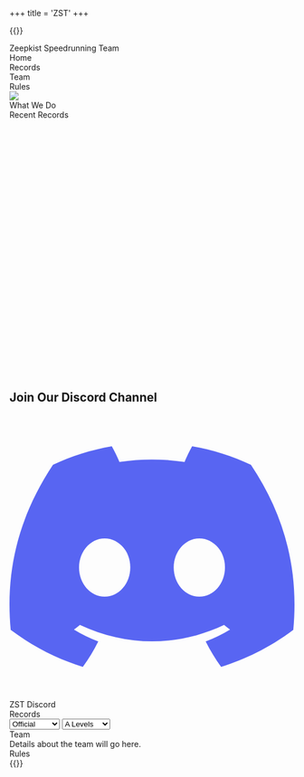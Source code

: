 +++
title = 'ZST'
+++

{{<rawhtml>}}

<!-- HTML Meta Tags -->
<title>ZST | Zeepkist Speed Running Team</title>
<meta name="description" content="Zeepkist Speedrunning Team">

<!-- Facebook Meta Tags -->
<meta property="og:url" content="https://toolkist.netlify.app/zst">
<meta property="og:type" content="website">
<meta property="og:title" content="ZST | Toolkist">
<meta property="og:description" content="Zeepkist Speedrunning Team">
<meta property="og:image" content="/img/ZST_Banner.png">
<meta name="theme-color" content="#FD66C3">

<!-- Twitter Meta Tags -->
<meta name="twitter:card" content="summary_large_image">
<meta property="twitter:domain" content="toolkist.netlify.app">
<meta property="twitter:url" content="https://toolkist.netlify.app/zst">
<meta name="twitter:title" content="ZST | Zeepkist Speed Running Team">
<meta name="twitter:description" content="Zeepkist Speedrunning Team">
<meta name="twitter:image" content="/img/ZST_Banner.png">

<link rel="stylesheet" href="/css/zst.toolkist.css">
<link rel="stylesheet" href="https://maxcdn.bootstrapcdn.com/font-awesome/4.4.0/css/font-awesome.min.css">

<script src="/toolkist/zst.dummy.js"></script>
<script src="/toolkist/zst.toolkist.js"></script> 
<script>
    $(document).ready(function() {        
        zst.Initialize();       
        zst.OpenPage('loader-panel');
        zst.RetreiveData(function(){    
            zst.SetWhatWeDo(zst.data.pageContent.home.whatWeDo);
            zst.SetRules(zst.data.pageContent.rules.rules);
            zst.GenerateRecordTable();           
            
            const latest = zst.GetLatestRecords(3);

            latest.forEach((record, index) =>
            {
                zst.SetRecentRecordVideo(index + 1, zst.GetCategoryName(record.cat) + " " + record.key, zst.GetUserName(record.user), record.time, record.ytID );
            });

            zst.SwitchToPage('home-panel'); 
            zst.SetLinksState(true);
        });
    });
</script>

<div id="content" class='flex_content'>
    <div class='standardPagePanel'>
        <div id='toolbar'>
            <div id='toolbar-logo'></div>
            <div id='toolbar-title'>Zeepkist Speedrunning Team</div>
            <div id='toolbar-links' class='hidden'>
                <div class='toolbar-link' id="link|home-panel">Home</div>
                <div class='toolbar-link' id="link|records-panel">Records</div>
                <div class='toolbar-link' id="link|team-panel">Team</div>
                <div class='toolbar-link' id="link|rules-panel">Rules</div>
            </div>
        </div>
        <div id='background-panel'></div>
        <div id='loader-panel' class='content-panel hidden'>
            <img src="/img/zst_loader.png" class="loader-image">
        </div>
        <div id='home-panel' class='content-panel hidden'>
            <div id='objective-title'>What We Do</div>
            <div id='objective-content'></div>
            <div id='recent-world-records-title'>Recent Records</div>
            <div id='recent-world-record-videos'>
                <div class='video-container' id="video-container1">
                    <iframe src="" frameborder="0" allow="accelerometer; autoplay; clipboard-write; encrypted-media; gyroscope; picture-in-picture" allowfullscreen></iframe>
                    <div class="video-info">                        
                        <div class="record-track"></div>
                        <div class="record-user"></div>
                        <div class="record-time"></div>
                    </div>
                </div>
                <div class='video-container' id="video-container2">
                    <iframe src=""  frameborder="0" allow="accelerometer; autoplay; clipboard-write; encrypted-media; gyroscope; picture-in-picture" allowfullscreen></iframe>
                    <div class="video-info">
                        <div class="record-track"></div>
                        <div class="record-user"></div>
                        <div class="record-time"></div>
                    </div>
                </div>
                <div class='video-container' id="video-container3">
                    <iframe src=""  frameborder="0" allow="accelerometer; autoplay; clipboard-write; encrypted-media; gyroscope; picture-in-picture" allowfullscreen></iframe>
                    <div class="video-info">
                        <div class="record-track"></div>
                        <div class="record-user"></div>
                        <div class="record-time"></div>
                    </div>
                </div>                
            </div>
            <div id="discord-section">
                <h2>Join Our Discord Channel</h2>
                <div class="discord-channel" onclick="window.open('https://discord.gg/wfvRzrc8hm', '_blank')">
                    <svg width="800px" height="800px" viewBox="0 -28.5 256 256" version="1.1" xmlns="http://www.w3.org/2000/svg" xmlns:xlink="http://www.w3.org/1999/xlink" preserveAspectRatio="xMidYMid">
                        <g>
                            <path d="M216.856339,16.5966031 C200.285002,8.84328665 182.566144,3.2084988 164.041564,0 C161.766523,4.11318106 159.108624,9.64549908 157.276099,14.0464379 C137.583995,11.0849896 118.072967,11.0849896 98.7430163,14.0464379 C96.9108417,9.64549908 94.1925838,4.11318106 91.8971895,0 C73.3526068,3.2084988 55.6133949,8.86399117 39.0420583,16.6376612 C5.61752293,67.146514 -3.4433191,116.400813 1.08711069,164.955721 C23.2560196,181.510915 44.7403634,191.567697 65.8621325,198.148576 C71.0772151,190.971126 75.7283628,183.341335 79.7352139,175.300261 C72.104019,172.400575 64.7949724,168.822202 57.8887866,164.667963 C59.7209612,163.310589 61.5131304,161.891452 63.2445898,160.431257 C105.36741,180.133187 151.134928,180.133187 192.754523,160.431257 C194.506336,161.891452 196.298154,163.310589 198.110326,164.667963 C191.183787,168.842556 183.854737,172.420929 176.223542,175.320965 C180.230393,183.341335 184.861538,190.991831 190.096624,198.16893 C211.238746,191.588051 232.743023,181.531619 254.911949,164.955721 C260.227747,108.668201 245.831087,59.8662432 216.856339,16.5966031 Z M85.4738752,135.09489 C72.8290281,135.09489 62.4592217,123.290155 62.4592217,108.914901 C62.4592217,94.5396472 72.607595,82.7145587 85.4738752,82.7145587 C98.3405064,82.7145587 108.709962,94.5189427 108.488529,108.914901 C108.508531,123.290155 98.3405064,135.09489 85.4738752,135.09489 Z M170.525237,135.09489 C157.88039,135.09489 147.510584,123.290155 147.510584,108.914901 C147.510584,94.5396472 157.658606,82.7145587 170.525237,82.7145587 C183.391518,82.7145587 193.761324,94.5189427 193.539891,108.914901 C193.539891,123.290155 183.391518,135.09489 170.525237,135.09489 Z" fill="#5865F2" fill-rule="nonzero">
                            </path>
                        </g>
                    </svg>
                    <span>ZST Discord</span>
                </div>                
            </div>
        </div>
        <div id='records-panel' class='content-panel hidden'>
            <div id='objective-title'>Records</div>
            <div id='record-table-container'>
                <div id='record-table-toolbar'>
                    <select id='record-type-selection'>
                        <option value='official'>Official</option>
                        <option value='nocheese'>No Cheese</option>
                        <option value='any'>Any %</option>
                        <option value='multiplayer'>Multiplayer</option>
                    </select>
                    <select id='record-level-group-selection'>
                        <option value="A">A Levels</option>
                        <option value="B">B Levels</option>
                        <option value="C">C Levels</option>
                        <option value="D">D Levels</option>
                        <option value="E">E Levels</option>
                        <option value="F">F Levels</option>
                        <option value="G">G Levels</option>
                        <option value="H">H Levels</option>
                        <option value="I">I Levels</option>
                        <option value="X">X Levels</option>
                        <option value="Y">Y Levels</option>
                        <option value="CL">CL Levels</option>
                        <option value="EZ">EZ Levels</option>
                        <option value="FL">FL Levels</option>
                        <option value="OR">OR Levels</option>
                        <option value="XG">XG Levels</option>
                    </select>
                </div>
                <div id='record-table-content'></div>
            </div>
        </div>
        <div id='team-panel' class='content-panel hidden'>
            <div id='objective-title'>Team</div>
            <div id='objective-content'>Details about the team will go here.</div>
        </div>
        <div id='rules-panel' class='content-panel hidden'>
            <!-- Content for Rules section -->
            <div id='objective-title'>Rules</div>
            <div id='rules-list'></div>
        </div>
    </div>
</div>
{{</rawhtml>}}